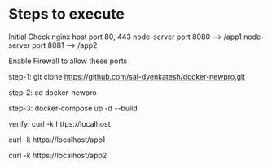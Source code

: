 Steps to execute
=================
Initial Check
  nginx host port 80, 443
  node-server port 8080 --> /app1
  node-server port 8081 --> /app2

Enable Firewall to allow these ports

step-1:
 git clone https://github.com/sai-dvenkatesh/docker-newpro.git 

step-2:
 cd docker-newpro 
 
 step-3:
 docker-compose up -d --build

verify:
 curl -k https://localhost

 curl -k https://localhost/app1
 
 curl -k https://localhost/app2
